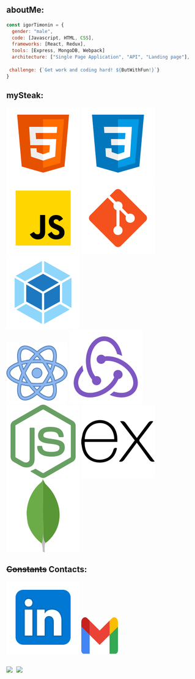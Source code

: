 ## aboutMe:
```js
const igorTimonin = {
  gender: "male",
  code: [Javascript, HTML, CSS],
  frameworks: [React, Redux],
  tools: [Express, MongoDB, Webpack]
  architecture: ["Single Page Application", "API", "Landing page"],
  
 challenge: {`Get work and coding hard! ${ButWithFun!}`}
}
```


## mySteak:
![HTML](./images/html-5.svg)
![CSS](./images/css3.svg)
![JS](./images/JS.svg)
![Git](./images/git.svg) 
![Webpack](./images/webpack.svg) <br>
![React](./images/react.svg)
![Redux](./images/redux.svg)
![Node](./images/nodejs.svg)
![Node](./images/expressjs.svg)
![Node](./images/mongodb.svg)


## ~~Constants~~ Contacts:
[<img src="./images/Linkedin.svg">](https://www.linkedin.com/in/igor-timonin-750085232/)
[<img src="./images/gmail.svg" width="96px" height="96px">](mailto:lemut4nt@gmail.com)

##
<div>
  <a href="https://github-readme-stats.vercel.app/api?username=IgorTimonin&hide=contribs&show_icons=true&theme=vue">
    <img  align="left" height="130" style="margin-right: 10px" src="https://github-readme-stats.vercel.app/api?username=IgorTimonin&hide=contribs&show_icons=true&theme=vue" />
  </a>
  <a href="https://github-readme-stats.vercel.app/api/top-langs/?username=IgorTimonin&layout=compact&theme=vue">
    <img align="left" height="130" src="https://github-readme-stats.vercel.app/api/top-langs/?username=IgorTimonin&layout=compact&theme=vue" />
  </a>
</div>
